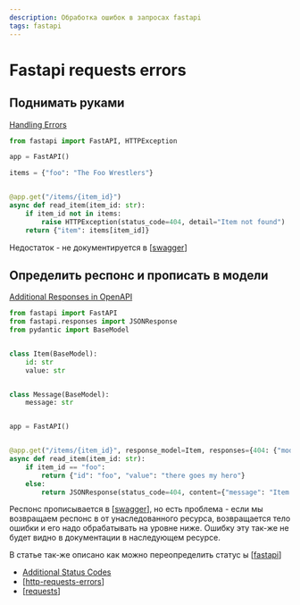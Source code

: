 ```yaml
---
description: Обработка ошибок в запросах fastapi
tags: fastapi
---
```

# Fastapi requests errors

## Поднимать руками

[Handling Errors](https://fastapi.tiangolo.com/tutorial/handling-errors/)

```python
from fastapi import FastAPI, HTTPException

app = FastAPI()

items = {"foo": "The Foo Wrestlers"}


@app.get("/items/{item_id}")
async def read_item(item_id: str):
    if item_id not in items:
        raise HTTPException(status_code=404, detail="Item not found")
    return {"item": items[item_id]}
```

Недостаток - не документируется в [[swagger]]

## Определить респонс и прописать в модели

[Additional Responses in OpenAPI](https://fastapi.tiangolo.com/advanced/additional-responses/)

```python
from fastapi import FastAPI
from fastapi.responses import JSONResponse
from pydantic import BaseModel


class Item(BaseModel):
    id: str
    value: str


class Message(BaseModel):
    message: str


app = FastAPI()


@app.get("/items/{item_id}", response_model=Item, responses={404: {"model": Message}})
async def read_item(item_id: str):
    if item_id == "foo":
        return {"id": "foo", "value": "there goes my hero"}
    else:
        return JSONResponse(status_code=404, content={"message": "Item not found"})
```

Респонс прописывается в [[swagger]], но есть проблема - если мы возвращаем респонс в от унаследованного ресурса, возвращается тело ошибки и его надо обрабатывать на уровне ниже. Ошибку эту так-же не будет видно в документации в наследующем ресурсе.

В статье так-же описано как можно переопределить статус ы [[fastapi]]

- [Additional Status Codes](https://fastapi.tiangolo.com/advanced/additional-status-codes/)
- [[http-requests-errors]]
- [[requests]]

[//begin]: # "Autogenerated link references for markdown compatibility"
[swagger]: swagger "Swagger"
[swagger]: swagger "Swagger"
[fastapi]: fastapi "Fastapi"
[http-requests-errors]: http-requests-errors "Http requests"
[requests]: requests "Requests"
[//end]: # "Autogenerated link references"